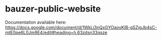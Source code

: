 # bauzer-public-website

Documentation available here: https://docs.google.com/document/d/1WkLi3nQxGYOaovKlB-gSZjgJb4sC-mtE0pe6L0Jm9E4/edit#heading=h.63zdsn33qsze
